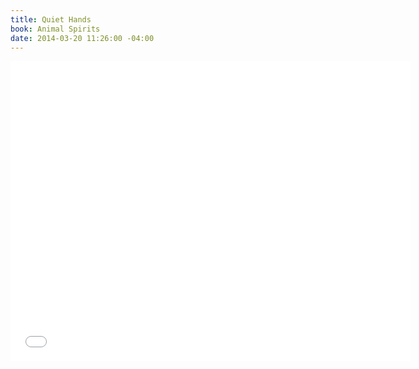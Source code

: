 ```yaml
---
title: Quiet Hands
book: Animal Spirits
date: 2014-03-20 11:26:00 -04:00
---
```


<iframe width="640" height="480" src="//www.youtube.com/embed/KmgDRB9o8lY?rel=0" frameborder="0" allowfullscreen></iframe>
